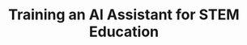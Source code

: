 ---
layout: page
title: Training an AI Assistant for STEM Education
description: Fine-tuned LLMs and Reward Models with Constitutional AI to build a chatbot expert in STEM education at EPFL.
img: assets/img/constitutional_ai.jpg
redirect: https://github.com/CS-552/project-m3-nlp-next-level-pizza/blob/main/final_report_NLP-Next-Level-Pizza.pdf
importance: 2
category: Past
tags: [nlp, large-language-models, reward-model, constitutional-ai]
---